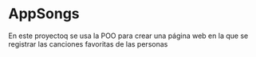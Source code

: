 # AppSongs
En este proyectoq se usa la POO para crear una página web en la que se registrar las canciones favoritas de las personas
